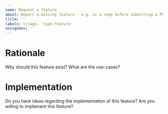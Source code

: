 ```yaml
---
name: Request a feature
about: Report a missing feature - e.g. as a step before submitting a PR
title: ''
labels: triage, 'type:feature'
assignees: ''
---
```


# Rationale

Why should this feature exist?
What are the use-cases?

# Implementation

Do you have ideas regarding the implementation of this feature?
Are you willing to implement this feature?
